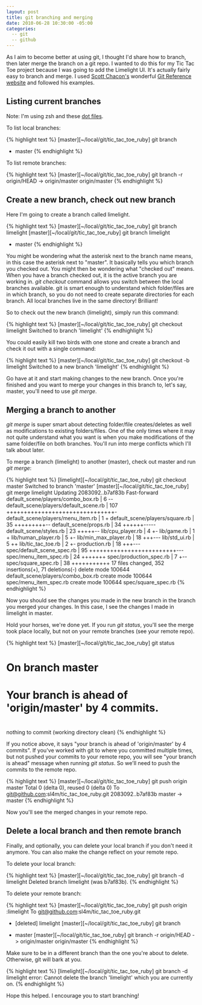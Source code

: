 ```yaml
---
layout: post
title: git branching and merging
date: 2010-06-28 10:30:00 -05:00
categories:
  -- git
  -- github
---
```


As I aim to become better at using git, I thought I'd share how to branch, then later merge the branch on a git repo.  I wanted to do this for my Tic Tac Toe project because I was going to add the Limelight UI.  It's actually fairly easy to branch and merge.  I used [Scott Chacon's](http://twitter.com/chacon) wonderful [Git Reference website](http://gitref.org/) and followed his examples.

## Listing current branches

Note: I'm using zsh and these [dot files](http://github.com/jferris/config_files).

To list local branches:

{% highlight text %}
[master][~/local/git/tic_tac_toe_ruby] git branch
* master
{% endhighlight %}

To list remote branches:

{% highlight text %}
[master][~/local/git/tic_tac_toe_ruby] git branch -r
  origin/HEAD -> origin/master
  origin/master
{% endhighlight %}

## Create a new branch, check out new branch

Here I'm going to create a branch called limelight.

{% highlight text %}
[master][~/local/git/tic_tac_toe_ruby] git branch limelight
[master][~/local/git/tic_tac_toe_ruby] git branch
  limelight
* master
{% endhighlight %}

You might be wondering what the asterisk next to the branch name means, in this case the asterisk next to "master".  It basically tells you which branch you checked out.  You might then be wondering what "checked out" means.  When you have a branch checked out, it is the active branch you are working in.  *git checkout* command allows you switch between the local branches available.  git is smart enough to understand which folder/files are in which branch, so you do not need to create separate directories for each branch.  All local branches live in the same directory!  Brilliant!

So to check out the new branch (limelight), simply run this command:

{% highlight text %}
[master][~/local/git/tic_tac_toe_ruby] git checkout limelight
Switched to branch 'limelight'
{% endhighlight %}

You could easily kill two birds with one stone and create a branch and check it out with a single command:

{% highlight text %}
[master][~/local/git/tic_tac_toe_ruby] git checkout -b limelight
Switched to a new branch 'limelight'
{% endhighlight %}

Go have at it and start making changes to the new branch.  Once you're finished and you want to merge your changes in this branch to, let's say, master, you'll need to use *git merge*.

## Merging a branch to another

*git merge* is super smart about detecting folder/file creates/deletes as well as modifications to existing folders/files.  One of the only times where it may not quite understand what you want is when you make modifications of the same folder/file on both branches.  You'll run into merge conflicts which I'll talk about later.

To merge a branch (limelight) to another (master), check out master and run *git merge*:

{% highlight text %}
[limelight][~/local/git/tic_tac_toe_ruby] git checkout master
Switched to branch 'master'
[master][~/local/git/tic_tac_toe_ruby] git merge limelight
Updating 2083092..b7af83b
Fast-forward
 default_scene/players/combo_box.rb     |    6 --
 default_scene/players/default_scene.rb |  107 +++++++++++++++++++++++++++++++-
 default_scene/players/menu_item.rb     |    1 +
 default_scene/players/square.rb        |   35 +++++++++--
 default_scene/props.rb                 |   34 ++++++-----
 default_scene/styles.rb                |   23 +++++--
 lib/cpu_player.rb                      |    4 +-
 lib/game.rb                            |    1 +
 lib/human_player.rb                    |    5 +-
 lib/min_max_player.rb                  |   18 +++---
 lib/std_ui.rb                          |    5 ++
 lib/tic_tac_toe.rb                     |    2 +-
 production.rb                          |   18 +++---
 spec/default_scene_spec.rb             |   95 +++++++++++++++++++++++++---
 spec/menu_item_spec.rb                 |   24 +++++++
 spec/production_spec.rb                |    7 +--
 spec/square_spec.rb                    |   38 +++++++++++
 17 files changed, 352 insertions(+), 71 deletions(-)
 delete mode 100644 default_scene/players/combo_box.rb
 create mode 100644 spec/menu_item_spec.rb
 create mode 100644 spec/square_spec.rb
{% endhighlight %}

Now you should see the changes you made in the new branch in the branch you merged your changes.  In this case, I see the changes I made in limelight in master.

Hold your horses, we're done yet.  If you run *git status*, you'll see the merge took place locally, but not on your remote branches (see your remote repo).

{% highlight text %}
[master][~/local/git/tic_tac_toe_ruby] git status
# On branch master
# Your branch is ahead of 'origin/master' by 4 commits.
#
nothing to commit (working directory clean)
{% endhighlight %}

If you notice above, it says "your branch is ahead of 'origin/master' by 4 commits".  If you've worked with git to where you committed multiple times, but not pushed your commits to your remote repo, you will see "your branch is ahead" message when running *git status*.  So we'll need to push the commits to the remote repo.

{% highlight text %}
[master][~/local/git/tic_tac_toe_ruby] git push origin master
Total 0 (delta 0), reused 0 (delta 0)
To git@github.com:sl4m/tic_tac_toe_ruby.git
   2083092..b7af83b  master -> master
{% endhighlight %}

Now you'll see the merged changes in your remote repo.

## Delete a local branch and then remote branch

Finally, and optionally, you can delete your local branch if you don't need it anymore.  You can also make the change reflect on your remote repo.

To delete your local branch:

{% highlight text %}
[master][~/local/git/tic_tac_toe_ruby] git branch -d limelight
Deleted branch limelight (was b7af83b).
{% endhighlight %}

To delete your remote branch:

{% highlight text %}
[master][~/local/git/tic_tac_toe_ruby] git push origin :limelight
To git@github.com:sl4m/tic_tac_toe_ruby.git
 - [deleted]         limelight
[master][~/local/git/tic_tac_toe_ruby] git branch
* master
[master][~/local/git/tic_tac_toe_ruby] git branch -r
  origin/HEAD -> origin/master
  origin/master
{% endhighlight %}

Make sure to be in a different branch than the one you're about to delete.  Otherwise, git will bark at you.

{% highlight text %}
[limelight][~/local/git/tic_tac_toe_ruby] git branch -d limelight
error: Cannot delete the branch 'limelight' which you are currently on.
{% endhighlight %}

Hope this helped.  I encourage you to start branching!
